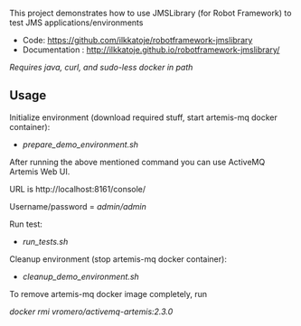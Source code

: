 This project demonstrates how to use JMSLibrary (for Robot Framework) to test JMS applications/environments

* Code: https://github.com/ilkkatoje/robotframework-jmslibrary
* Documentation : http://ilkkatoje.github.io/robotframework-jmslibrary/


*Requires java, curl, and sudo-less docker in path*

Usage
-----

Initialize environment (download required stuff, start artemis-mq docker container): 
* _prepare_demo_environment.sh_

After running the above mentioned command you can use ActiveMQ Artemis Web UI. 

URL is http://localhost:8161/console/

Username/password = _admin/admin_


Run test: 
* _run_tests.sh_


Cleanup environment (stop artemis-mq docker container):
* _cleanup_demo_environment.sh_

To remove artemis-mq docker image completely, run 

_docker rmi vromero/activemq-artemis:2.3.0_
